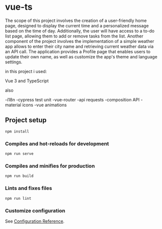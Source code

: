 # vue-ts

The scope of this project involves the creation of a user-friendly home page, designed to display the current time and a personalized message based on the time of day. Additionally, the user will have access to a to-do list page, allowing them to add or remove tasks from the list. Another component of the project involves the implementation of a simple weather app allows to enter their city name and retrieving current weather data via an API call. The application provides a Profile page that enables users to update their own name, as well as customize the app's theme and language settings.

in this project i used:

Vue 3 and TypeScript

also

-i18n -cypress test unit -vue-router -api requests -composition API -material icons -vue animations

## Project setup

```
npm install
```

### Compiles and hot-reloads for development

```
npm run serve
```

### Compiles and minifies for production

```
npm run build
```

### Lints and fixes files

```
npm run lint
```

### Customize configuration

See [Configuration Reference](https://cli.vuejs.org/config/).
